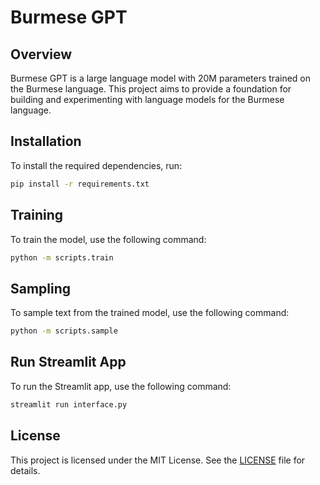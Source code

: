 # Burmese GPT

## Overview
Burmese GPT is a large language model with 20M parameters trained on the Burmese language. This project aims to provide a foundation for building and experimenting with language models for the Burmese language.

## Installation
To install the required dependencies, run:
```bash
pip install -r requirements.txt
```

## Training
To train the model, use the following command:
```bash
python -m scripts.train
```

## Sampling
To sample text from the trained model, use the following command:
```bash
python -m scripts.sample
```

## Run Streamlit App
To run the Streamlit app, use the following command:
```bash
streamlit run interface.py
```

## License
This project is licensed under the MIT License. See the [LICENSE](LICENSE) file for details.

